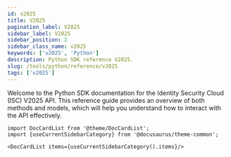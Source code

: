 ```yaml
---
id: v2025
title: V2025 
pagination_label: V2025
sidebar_label: V2025
sidebar_position: 2
sidebar_class_name: v2025
keywords: ['v2025', 'Python']
description: Python SDK reference V2025.
slug: /tools/python/reference/v2025
tags: ['v2025']
--- 
```


Welcome to the Python SDK documentation for the Identity Security Cloud (ISC) V2025 API. This reference guide provides an overview of both methods and models, which will help you understand how to interact with the API effectively.


```mdx-code-block
import DocCardList from '@theme/DocCardList';
import {useCurrentSidebarCategory} from '@docusaurus/theme-common';

<DocCardList items={useCurrentSidebarCategory().items}/>
```